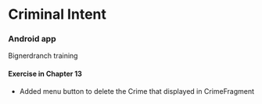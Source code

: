 # Criminal Intent
### Android app
Bignerdranch training

#### Exercise in Chapter 13
- Added menu button to delete the Crime that displayed in CrimeFragment
